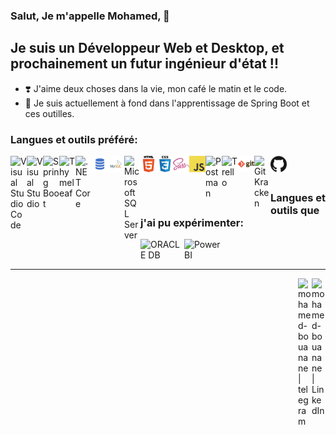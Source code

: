 ### Salut, Je m'appelle Mohamed, 👋

## Je suis un Développeur Web et Desktop, et prochainement un futur ingénieur d'état !!

- ❣️ J'aime deux choses dans la vie, mon café le matin et le code.
- 🌱 Je suis actuellement à fond dans l'apprentissage de Spring Boot et ces outilles.

### Langues et outils préféré:

[<img align="left" alt="Visual Studio Code" width="26px" src="https://upload.wikimedia.org/wikipedia/commons/thumb/9/9a/Visual_Studio_Code_1.35_icon.svg/1200px-Visual_Studio_Code_1.35_icon.svg.png" />][linkedin]
[<img align="left" alt="Visual Studio" width="26px" src="https://upload.wikimedia.org/wikipedia/commons/thumb/c/cd/Visual_Studio_2017_Logo.svg/1200px-Visual_Studio_2017_Logo.svg.png" />][linkedin]
[<img align="left" alt="Spring Boot" width="26px" src="https://lh3.googleusercontent.com/proxy/r22ZUOMxSUBe1EIUMZIG3w7uWUDI4O0GEFlAPzj-7j__rWV-gyTl_X7miS-XY02JaRcvCuQH_nkIB-1WSCiBv94RsmpUSkZLBrMLgRFjUx3k_hI5xrm_vYjwgLXoDx2WKt3-F5QWY1fpQujcB5Wq" />][linkedin]
[<img align="left" alt="Thymeleaf" width="26px" src="https://www.thymeleaf.org/images/thymeleaf.png" />][linkedin]
[<img align="left" alt=".NET Core" width="26px" src="https://upload.wikimedia.org/wikipedia/commons/thumb/e/ee/.NET_Core_Logo.svg/2048px-.NET_Core_Logo.svg.png" />][linkedin]
[<img align="left" alt="SQL" width="26px" src="https://raw.githubusercontent.com/github/explore/80688e429a7d4ef2fca1e82350fe8e3517d3494d/topics/sql/sql.png" />][linkedin]
[<img align="left" alt="MySQL" width="26px" src="https://raw.githubusercontent.com/github/explore/80688e429a7d4ef2fca1e82350fe8e3517d3494d/topics/mysql/mysql.png" />][linkedin]
[<img align="left" alt="Microsoft SQL Server" width="26px" src="https://brandslogos.com/wp-content/uploads/thumbs/microsoft-sql-server-logo-vector.svg" />][linkedin]
[<img align="left" alt="HTML5" width="26px" src="https://raw.githubusercontent.com/github/explore/80688e429a7d4ef2fca1e82350fe8e3517d3494d/topics/html/html.png" />][linkedin]
[<img align="left" alt="CSS3" width="26px" src="https://raw.githubusercontent.com/github/explore/80688e429a7d4ef2fca1e82350fe8e3517d3494d/topics/css/css.png" />][linkedin]
[<img align="left" alt="Sass" width="26px" src="https://raw.githubusercontent.com/github/explore/80688e429a7d4ef2fca1e82350fe8e3517d3494d/topics/sass/sass.png" />][linkedin]
[<img align="left" alt="JavaScript" width="26px" src="https://raw.githubusercontent.com/github/explore/80688e429a7d4ef2fca1e82350fe8e3517d3494d/topics/javascript/javascript.png" />][linkedin]
[<img align="left" alt="Postman" width="26px" src="https://user-images.githubusercontent.com/7853266/44114706-9c72dd08-9fd1-11e8-8d9d-6d9d651c75ad.png" />][linkedin]
[<img align="left" alt="Trello" width="26px" src="https://toppng.com/uploads/preview/trello-logo-11609379884pqzesvzckp.png" />][linkedin]
[<img align="left" alt="Git" width="26px" src="https://raw.githubusercontent.com/github/explore/80688e429a7d4ef2fca1e82350fe8e3517d3494d/topics/git/git.png" />][linkedin]
[<img align="left" alt="GitKracken" width="26px" src="https://pccrack.org/wp-content/uploads/2021/04/gitkraken_glo.png" />][linkedin]
[<img align="left" alt="GitHub" width="26px" src="https://raw.githubusercontent.com/github/explore/78df643247d429f6cc873026c0622819ad797942/topics/github/github.png" />][linkedin]
<br />
<br />

### Langues et outils que j'ai pu expérimenter:

[<img align="left" alt="ORACLE DB" width="70px" src="https://brandslogos.com/wp-content/uploads/images/large/oracle-logo-2.png" />][linkedin]

[<img align="left" alt="Power BI" width="70px" src="https://cdn.freelogovectors.net/wp-content/uploads/2017/04/power-bi_logo.png" />][linkedin]

<br />
<br />

---

[<img align="right" alt="mohamed-bouanane | LinkedIn" width="22px" src="https://www.portlarochelle.com/wp-content/uploads/2019/03/linkedin.png" />][linkedin]

[<img align="right" alt="mohamed-bouanane | telegram" width="22px" src="https://upload.wikimedia.org/wikipedia/commons/thumb/5/5c/Telegram_Messenger.png/480px-Telegram_Messenger.png" />][telegram]

<br />

[telegram]: https://t.me/MohamedBOUANANE
[linkedin]: https://www.linkedin.com/in/mohamed-bouanane
